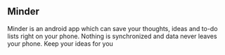 ## Minder ##
Minder is an android app which can save your thoughts, ideas and to-do lists right on your phone.
Nothing is synchronized and data never leaves your phone. Keep your ideas for you